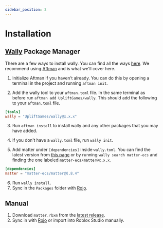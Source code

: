 ```yaml
---
sidebar_position: 2
---
```


# Installation

## [Wally](https://wally.run) Package Manager

There are a few ways to install wally. You can find all the ways [here](https://wally.run/install). We recommend using [Aftman](https://github.com/lpghatguy/aftman) and is what we'll cover here.

1. Initialize Aftman if you haven't already. You can do this by opening a terminal in the project and running `aftman init`.

2. Add the wally tool to your `aftman.toml` file. In the same terminal as before run `aftman add UpliftGames/wally`. This should add the following to your `aftman.toml` file.

```toml title="aftman.toml"
[tools]
wally = "UpliftGames/wally@x.x.x"
```

3. Run `aftman install` to install wally and any other packages that you may have added.

4. If you don't have a `wally.toml` file, run `wally init`.

5. Add matter under `[dependencies]` inside `wally.toml`. You can find the latest version from [this page](https://wally.run/package/matter-ecs/matter) or by running `wally search matter-ecs` and finding the one labeled `matter-ecs/matter@x.x.x`.

```toml title="wally.toml"
[dependencies]
matter = "matter-ecs/matter@0.8.4"
```

6. Run `wally install`.
7. Sync in the `Packages` folder with [Rojo](https://rojo.space).

## Manual

1. Download `matter.rbxm` from the [latest release](https://github.com/matter-ecs/matter/releases/latest).
2. Sync in with [Rojo](https://rojo.space) or import into Roblox Studio manually.

